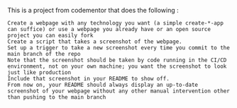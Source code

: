 This is a project from codementor that does the following :

    Create a webpage with any technology you want (a simple create-*-app can suffice) or use a webpage you already have or an open source project you can easily fork
    Create a script that takes a screenshot of the webpage.
    Set up a trigger to take a new screenshot every time you commit to the main branch of the repo
    Note that the screenshot should be taken by code running in the CI/CD environment, not on your own machine; you want the screenshot to look just like production
    Include that screenshot in your README to show off.
    From now on, your README should always display an up-to-date screenshot of your webpage without any other manual intervention other than pushing to the main branch
